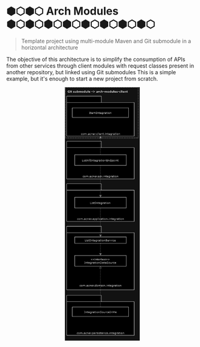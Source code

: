 # ⬢⬡⬢⬡ Arch Modules ⬢⬡⬢⬡⬢⬡⬢⬡⬢⬡⬢⬡⬢⬡⬢⬡

> Template project using multi-module Maven and Git submodule in a horizontal architecture

The objective of this architecture is to simplify the consumption of APIs from other services through client modules with request classes present in another repository, but linked using Git submodules
This is a simple example, but it's enough to start a new project from scratch.

<p align="center">
<img src=".\docs\diagram.jpg" width="197" height="666"/>
</p>

